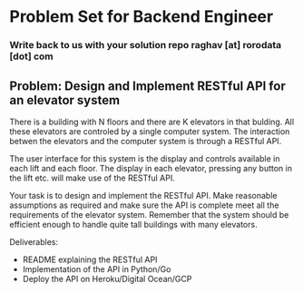 # Problem Set for Backend Engineer
### Write back to us with your solution repo raghav [at] rorodata [dot] com

## **Problem: Design and Implement RESTful API for an elevator system**

There is a building with N floors and there are K elevators in that bulding.  All these elevators are controled by a single computer system. The interaction betwen the elevators and the computer system is through a RESTful API.

The user interface for this system is the display and controls available in each lift and each floor. The display in each elevator, pressing any button in the lift etc. will make use of the RESTful API.

Your task is to design and implement the RESTful API. Make reasonable assumptions as required and make sure the API is complete meet all the requirements of the elevator system. Remember that the system should be efficient enough to handle quite tall buildings with many elevators.

Deliverables:

- README explaining the RESTful API
- Implementation of the API in Python/Go
- Deploy the API on Heroku/Digital Ocean/GCP
